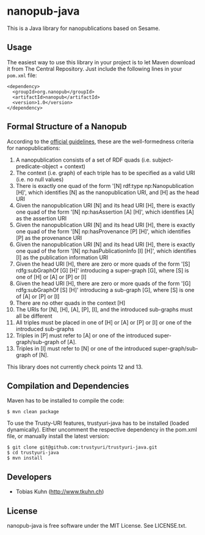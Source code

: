 nanopub-java
============

This is a Java library for nanopublications based on Sesame.


Usage
-----

The easiest way to use this library in your project is to let Maven download it from The Central
Repository. Just include the following lines in your `pom.xml` file:

    <dependency>
      <groupId>org.nanopub</groupId>
      <artifactId>nanopub</artifactId>
      <version>1.0</version>
    </dependency>


Formal Structure of a Nanopub
-----------------------------

According to the [official guidelines](http://nanopub.org/guidelines/working_draft/),
these are the well-formedness criteria for nanopublications:

1.  A nanopublication consists of a set of RDF quads (i.e. subject-predicate-object + context)
2.  The context (i.e. graph) of each triple has to be specified as a valid URI (i.e. no null values)
3.  There is exactly one quad of the form '[N] rdf:type np:Nanopublication [H]', which identifies
    [N] as the nanopublication URI, and [H] as the head URI
4.  Given the nanopublication URI [N] and its head URI [H], there is exactly one quad of the form
    '[N] np:hasAssertion [A] [H]', which identifies [A] as the assertion URI
5.  Given the nanopublication URI [N] and its head URI [H], there is exactly one quad of the form
    '[N] np:hasProvenance [P] [H]', which identifies [P] as the provenance URI
6.  Given the nanopublication URI [N] and its head URI [H], there is exactly one quad of the form
    '[N] np:hasPublicationInfo [I] [H]', which identifies [I] as the publication information URI
7.  Given the head URI [H], there are zero or more quads of the form '[S] rdfg:subGraphOf [G] [H]'
    introducing a super-graph [G], where [S] is one of [H] or [A] or [P] or [I]
8.  Given the head URI [H], there are zero or more quads of the form '[G] rdfg:subGraphOf [S] [H]'
    introducing a sub-graph [G], where [S] is one of [A] or [P] or [I]
9.  There are no other quads in the context [H]
10. The URIs for [N], [H], [A], [P], [I], and the introduced sub-graphs must all be different
11. All triples must be placed in one of [H] or [A] or [P] or [I] or one of the introduced
    sub-graphs
12. Triples in [P] must refer to [A] or one of the introduced super-graph/sub-graph of [A].
13. Triples in [I] must refer to [N] or one of the introduced super-graph/sub-graph of [N].


This library does not currently check points 12 and 13.


Compilation and Dependencies
----------------------------

Maven has to be installed to compile the code:

    $ mvn clean package

To use the Trusty-URI features, trustyuri-java has to be installed (loaded dynamically). Either
uncomment the respective dependency in the pom.xml file, or manually install the latest version:

    $ git clone git@github.com:trustyuri/trustyuri-java.git
    $ cd trustyuri-java
    $ mvn install


Developers
----------

- Tobias Kuhn (http://www.tkuhn.ch)


License
-------

nanopub-java is free software under the MIT License. See LICENSE.txt.

